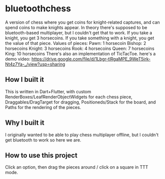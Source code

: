 # bluetoothchess

A version of chess where you get coins for knight-related captures, and can spend coins to make knights appear.
In theory there's supposed to be bluetooth-based multiplayer, but I couldn't get that to work.
If you take a knight, you get 3 horsecoins.
If you take something with a knight, you get the value of that piece.
Values of pieces:
Pawn: 1 horsecoin
Bishop: 2 horsecoins
Knight: 3 horsecoins
Rook: 4 horsecoins
Queen: 7 horsecoins
King: 10 horsecoins
There's also an implementation of TicTacToe.
here's a demo video: https://drive.google.com/file/d/1Lbgr-tlRgaMPE_9WeT5irk-Nt4z7Ya-_/view?usp=sharing

## How I built it

This is written in Dart+Flutter, with custom RenderBoxes/LeafRenderObjectWidgets for each chess piece, Draggables/DragTarget for dragging, Positioneds/Stack for the board, and Paths for the rendering of the pieces.

## Why I built it

I originally wanted to be able to play chess multiplayer offline, but I couldn't get bluetooth to work so here we are.

## How to use this project

Click an option, then drag the pieces around / click on a square in TTT mode.
